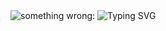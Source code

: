 
<img src="https://media.licdn.com/dms/image/D4D3DAQEfNuKxtxMNFg/image-scale_191_1128/0/1704702059446/esparkinfo_cover?e=2147483647&v=beta&t=XRqIuwyrHTVXlF0JJJWh2WZ-wgLo6GrGCOhnCwYiNww" alt="something wrong:"/>
<img src="https://readme-typing-svg.demolab.com?font=Vollkorn&weight=700&pause=200&color=F78406&center=true&vCenter=true&multiline=true&random=false&width=435&height=100&lines=Hey+Developer..!++;welcome+to+the+world+of+creation;I+am+creator+Bharat%2C+Bharat+Makwana" alt="Typing SVG" />
<!--
**bharat0024/bharat0024** is a ✨ _special_ ✨ repository because its `README.md` (this file) appears on your GitHub profile.

Here are some ideas to get you started:

- 🔭 I’m currently working on ...
- 🌱 I’m currently learning ...
- 👯 I’m looking to collaborate on ...
- 🤔 I’m looking for help with ...
- 💬 Ask me about ...
- 📫 How to reach me: ...
- 😄 Pronouns: ...
- ⚡ Fun fact: ...
-->
